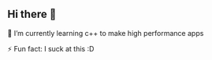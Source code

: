 ## Hi there 👋

<!--
**Hufrinconlo/Hufrinconlo** is a ✨ _special_ ✨ repository because its `README.md` (this file) appears on your GitHub profile.

Here are some ideas to get you started:
-->

🌱 I’m currently learning c++ to make high performance apps

⚡ Fun fact: I suck at this :D
